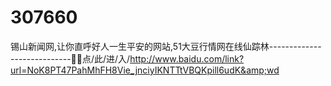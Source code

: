 # 307660
锡山新闻网,让你直呼好人一生平安的网站,51大豆行情网在线仙踪林----------------------------👥👥点/此/进/入/http://www.baidu.com/link?url=NoK8PT47PahMhFH8Vie_jnciyIKNTTtVBQKpill6udK&amp;wd

